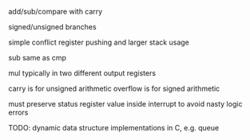 <!-- SPDX-License-Identifier: zlib-acknowledgement -->
add/sub/compare with carry

signed/unsigned branches

simple conflict register pushing and larger stack usage

sub same as cmp

mul typically in two different output registers

carry is for unsigned arithmetic
overflow is for signed arithmetic

must preserve status register value inside interrupt to avoid nasty logic errors

TODO: dynamic data structure implementations in C, e.g. queue
